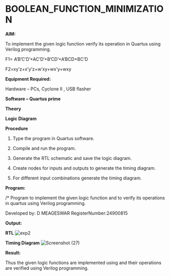 # BOOLEAN_FUNCTION_MINIMIZATION

**AIM:**

To implement the given logic function verify its operation in Quartus using Verilog programming.

F1= A’B’C’D’+AC’D’+B’CD’+A’BCD+BC’D 

F2=xy’z+x’y’z+w’xy+wx’y+wxy

**Equipment Required:**

Hardware – PCs, Cyclone II , USB flasher

**Software – Quartus prime**

**Theory**

**Logic Diagram**

**Procedure**

1.	Type the program in Quartus software.

2.	Compile and run the program.

3.	Generate the RTL schematic and save the logic diagram.

4.	Create nodes for inputs and outputs to generate the timing diagram.

5.	For different input combinations generate the timing diagram.


**Program:**

/* Program to implement the given logic function and to verify its operations in quartus using Verilog programming. 

Developed by: D MEAGESWAR RegisterNumber:24900815

**Output:**

**RTL**
![exp2](https://github.com/user-attachments/assets/98267ab0-a589-4f5f-9014-6fedc271d7fe)

**Timing Diagram**
![Screenshot (27)](https://github.com/user-attachments/assets/181ad718-5797-44cf-b2a6-40326758708a)


**Result:**

Thus the given logic functions are implemented using and their operations are verified using Verilog programming.

